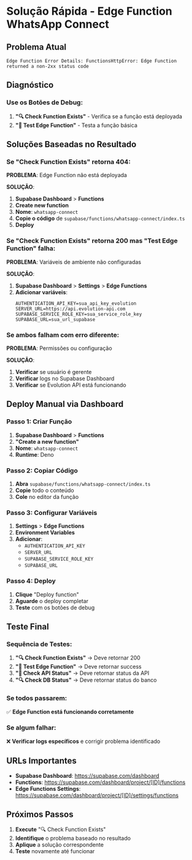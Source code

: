 # Solução Rápida - Edge Function WhatsApp Connect

## Problema Atual
```
Edge Function Error Details: FunctionsHttpError: Edge Function returned a non-2xx status code
```

## Diagnóstico

### Use os Botões de Debug:
1. **"🔍 Check Function Exists"** - Verifica se a função está deployada
2. **"🧪 Test Edge Function"** - Testa a função básica

## Soluções Baseadas no Resultado

### Se "Check Function Exists" retorna 404:
**PROBLEMA**: Edge Function não está deployada

**SOLUÇÃO**:
1. **Supabase Dashboard** > **Functions**
2. **Create new function**
3. **Nome**: `whatsapp-connect`
4. **Copie o código** de `supabase/functions/whatsapp-connect/index.ts`
5. **Deploy**

### Se "Check Function Exists" retorna 200 mas "Test Edge Function" falha:
**PROBLEMA**: Variáveis de ambiente não configuradas

**SOLUÇÃO**:
1. **Supabase Dashboard** > **Settings** > **Edge Functions**
2. **Adicionar variáveis**:
   ```
   AUTHENTICATION_API_KEY=sua_api_key_evolution
   SERVER_URL=https://api.evolution-api.com
   SUPABASE_SERVICE_ROLE_KEY=sua_service_role_key
   SUPABASE_URL=sua_url_supabase
   ```

### Se ambos falham com erro diferente:
**PROBLEMA**: Permissões ou configuração

**SOLUÇÃO**:
1. **Verificar** se usuário é gerente
2. **Verificar** logs no Supabase Dashboard
3. **Verificar** se Evolution API está funcionando

## Deploy Manual via Dashboard

### Passo 1: Criar Função
1. **Supabase Dashboard** > **Functions**
2. **"Create a new function"**
3. **Nome**: `whatsapp-connect`
4. **Runtime**: Deno

### Passo 2: Copiar Código
1. **Abra** `supabase/functions/whatsapp-connect/index.ts`
2. **Copie** todo o conteúdo
3. **Cole** no editor da função

### Passo 3: Configurar Variáveis
1. **Settings** > **Edge Functions**
2. **Environment Variables**
3. **Adicionar**:
   - `AUTHENTICATION_API_KEY`
   - `SERVER_URL`
   - `SUPABASE_SERVICE_ROLE_KEY`
   - `SUPABASE_URL`

### Passo 4: Deploy
1. **Clique** "Deploy function"
2. **Aguarde** o deploy completar
3. **Teste** com os botões de debug

## Teste Final

### Sequência de Testes:
1. **"🔍 Check Function Exists"** → Deve retornar 200
2. **"🧪 Test Edge Function"** → Deve retornar success
3. **"🔄 Check API Status"** → Deve retornar status da API
4. **"🔍 Check DB Status"** → Deve retornar status do banco

### Se todos passarem:
✅ **Edge Function está funcionando corretamente**

### Se algum falhar:
❌ **Verificar logs específicos** e corrigir problema identificado

## URLs Importantes

- **Supabase Dashboard**: https://supabase.com/dashboard
- **Functions**: https://supabase.com/dashboard/project/[ID]/functions
- **Edge Functions Settings**: https://supabase.com/dashboard/project/[ID]/settings/functions

## Próximos Passos

1. **Execute** "🔍 Check Function Exists"
2. **Identifique** o problema baseado no resultado
3. **Aplique** a solução correspondente
4. **Teste** novamente até funcionar





